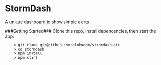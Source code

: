 # StormDash

A unique dashboard to show simple alerts

###Getting Started###
Clone this repo, install dependencies, then start the app:

```
	> git clone git@github.com:globocom/stormdash.git
	> cd stormdash
	> npm install
	> npm start
```

